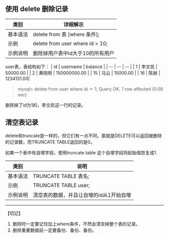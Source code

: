 ## 使用 delete 删除记录

|  类别  |  详细解示  |
| -- | -- |
|  基本语法  | delete from 表 [where 条件]; |
|  示例  | delete from user where id > 10; |
|  示例说明  | 删除掉用户表中id大于10的所有用户  |


user表，表结构如下：
|  id  |  username  |  balance  |
| -- | -- | -- |
|  1  |   李文凯 |  50000.00  |
|  2  |   黄晓明 |  150000000.00  |
|  15  |   马云 |  15000.00  |
|  16  |   陈赫 |  1234131.00|


> mysql> delete from user where id ＝ 1;
Query OK, 1 row affected (0.08 sec)


删除掉了id为1的，李文凯这一行的记录。



## 清空表记录

delete和truncate是一样的，但它们有一点不同，那就是DELETE可以返回被删除的记录数，而TRUNCATE TABLE返回的是0。

如果一个表中有自增字段，使用truncate table 这个自增字段将起始值恢复成1.

| 类别   |    说明|
| -- | -- |
| 基本语法   |   TRUNCATE TABLE 表名; |
|示例 | TRUNCATE TABLE user; |
|示例说明 | 清空表的数据，并且让自增的id从1开始自增 |



***
【切记】
1. 删除时一定要记住加上where条件，不然会清空掉整个表的记录。
2. 删除重要数据前一定要备份、备份、备份。